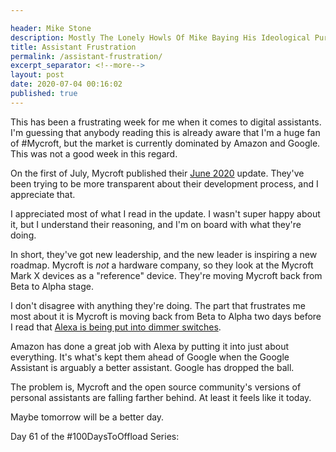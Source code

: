 ```yaml
---

header: Mike Stone
description: Mostly The Lonely Howls Of Mike Baying His Ideological Purity At The Moon
title: Assistant Frustration
permalink: /assistant-frustration/
excerpt_separator: <!--more-->
layout: post
date: 2020-07-04 00:16:02
published: true
---
```



This has been a frustrating week for me when it comes to digital assistants. I'm guessing that anybody reading this is already aware that I'm a huge fan of #Mycroft, but the market is currently dominated by Amazon and Google. This was not a good week in this regard.

<!--more-->

On the first of July, Mycroft published their [June 2020](mycroft.ai/blog/mark-ii-update-june-2020/) update. They've been trying to be more transparent about their development process, and I appreciate that.

I appreciated most of what I read in the update. I wasn't super happy about it, but I understand their reasoning, and I'm on board with what they're doing.

In short, they've got new leadership, and the new leader is inspiring a new roadmap. Mycroft is _not_ a hardware company, so they look at the Mycroft Mark X devices as a "reference" device. They're moving Mycroft back from Beta to Alpha stage.

I don't disagree with anything they're doing. The part that frustrates me most about it is Mycroft is moving back from Beta to Alpha two days before I read that [Alexa is being put into dimmer switches](https://www.techhive.com/article/3331196/leviton-puts-alexa-in-a-dimmer-switch.html). 

Amazon has done a great job with Alexa by putting it into just about everything. It's what's kept them ahead of Google when the Google Assistant is arguably a better assistant. Google has dropped the ball.

The problem is, Mycroft and the open source community's versions of personal assistants are falling farther behind. At least it feels like it today. 

Maybe tomorrow will be a better day.

Day 61 of the #100DaysToOffload Series:

